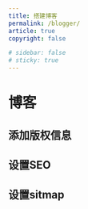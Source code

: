 ```yaml
---
title: 搭建博客
permalink: /blogger/
article: true
copyright: false

# sidebar: false
# sticky: true
---
```


# 博客

## 添加版权信息

## 设置SEO

## 设置sitmap

<!-- 用于限制高度 -->
<div class="catalog-display-container">
  <Catalog base='/blogger/' />
</div>

<!-- - [2022](/blogger/2022/)
- [2023](/blogger/2023/) -->
